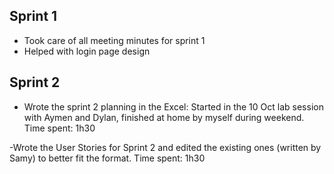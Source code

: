 ## Sprint 1
- Took care of all meeting minutes for sprint 1
- Helped with login page design

## Sprint 2
- Wrote the sprint 2 planning in the Excel: Started in the 10 Oct lab session with Aymen and Dylan, finished at home by myself during weekend. Time spent: 1h30

-Wrote the User Stories for Sprint 2 and edited the existing ones (written by Samy) to better fit the format. Time spent: 1h30